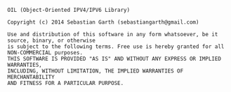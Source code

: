 
	OIL (Object-Oriented IPV4/IPV6 Library)
	
	Copyright (c) 2014 Sebastian Garth (sebastiangarth@gmail.com)
	
	Use and distribution of this software in any form whatsoever, be it source, binary, or otherwise 
	is subject to the following terms. Free use is hereby granted for all NON-COMMERCIAL purposes. 
	THIS SOFTWARE IS PROVIDED "AS IS" AND WITHOUT ANY EXPRESS OR IMPLIED WARRANTIES, 
	INCLUDING, WITHOUT LIMITATION, THE IMPLIED WARRANTIES OF MERCHANTABILITY 
	AND FITNESS FOR A PARTICULAR PURPOSE. 
	
	
